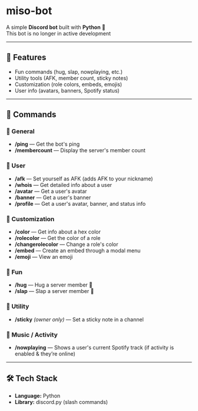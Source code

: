 # miso-bot
A simple **Discord bot** built with **Python** 🐍  
This bot is no longer in active development  

---

## 🚀 Features
- Fun commands (hug, slap, nowplaying, etc.)
- Utility tools (AFK, member count, sticky notes)
- Customization (role colors, embeds, emojis)
- User info (avatars, banners, Spotify status)

---

## 📜 Commands

### 🎯 General
- **/ping** — Get the bot's ping  
- **/membercount** — Display the server's member count  

### 👤 User
- **/afk** — Set yourself as AFK (adds AFK to your nickname)  
- **/whois** — Get detailed info about a user  
- **/avatar** — Get a user's avatar  
- **/banner** — Get a user's banner  
- **/profile** — Get a user's avatar, banner, and status info  

### 🎨 Customization
- **/color** — Get info about a hex color  
- **/rolecolor** — Get the color of a role  
- **/changerolecolor** — Change a role's color  
- **/embed** — Create an embed through a modal menu  
- **/emoji** — View an emoji  

### 🎉 Fun
- **/hug** — Hug a server member 🤗  
- **/slap** — Slap a server member 👋  

### 📌 Utility
- **/sticky** *(owner only)* — Set a sticky note in a channel  

### 🎵 Music / Activity
- **/nowplaying** — Shows a user's current Spotify track (if activity is enabled & they’re online)  

---

## 🛠️ Tech Stack
- **Language:** Python  
- **Library:** discord.py (slash commands)  
